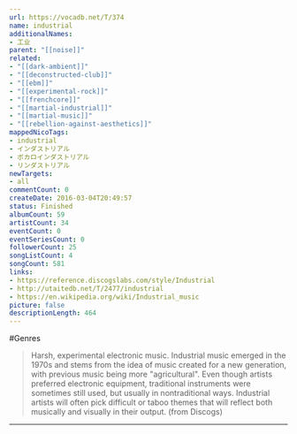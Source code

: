 ```yaml
---
url: https://vocadb.net/T/374
name: industrial
additionalNames: 
- 工业
parent: "[[noise]]"
related:
- "[[dark-ambient]]"
- "[[deconstructed-club]]"
- "[[ebm]]"
- "[[experimental-rock]]"
- "[[frenchcore]]"
- "[[martial-industrial]]"
- "[[martial-music]]"
- "[[rebellion-against-aesthetics]]"
mappedNicoTags:
- industrial
- インダストリアル
- ボカロインダストリアル
- リンダストリアル
newTargets:
- all
commentCount: 0
createDate: 2016-03-04T20:49:57
status: Finished
albumCount: 59
artistCount: 34
eventCount: 0
eventSeriesCount: 0
followerCount: 25
songListCount: 4
songCount: 581
links: 
- https://reference.discogslabs.com/style/Industrial
- http://utaitedb.net/T/2477/industrial
- https://en.wikipedia.org/wiki/Industrial_music
picture: false
descriptionLength: 464
---
```


#Genres

>Harsh, experimental electronic music. Industrial music emerged in the 1970s and stems from the idea of music created for a new generation, with previous music being more "agricultural". Even though artists preferred electronic equipment, traditional instruments were sometimes still used, but usually in nontraditional ways. Industrial artists will often pick difficult or taboo themes that will reflect both musically and visually in their output. (from Discogs)

---


